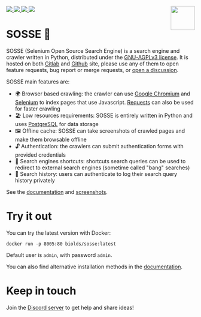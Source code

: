 <p>
  <img src="https://raw.githubusercontent.com/biolds/sosse/main/se/static/se/logo.svg" width="64" align="right">
  <a href="https://gitlab.com/biolds1/sosse/" alt="Gitlab code coverage">
    <img src="https://img.shields.io/gitlab/pipeline-coverage/biolds1/sosse?branch=main&style=flat-square">
  </a>
  <a href="https://gitlab.com/biolds1/sosse/-/pipelines" alt="Gitlab pipeline status">
    <img src="https://img.shields.io/gitlab/pipeline-status/biolds1/sosse?branch=main&style=flat-square">
  </a>
  <a href="https://sosse.readthedocs.io/en/stable/" alt="Documentation">
    <img src="https://img.shields.io/readthedocs/sosse?style=flat-square">
  </a>
  <a href="https://gitlab.com/biolds1/sosse/-/blob/main/LICENSE" alt="License">
    <img src="https://img.shields.io/gitlab/license/biolds1/sosse?style=flat-square">
  </a>
</p>

SOSSE 🦦
=======

SOSSE (Selenium Open Source Search Engine) is a search engine and crawler written in Python, distributed under the [GNU-AGPLv3 license](https://www.gnu.org/licenses/agpl-3.0.en.html). It is hosted on both [Gitlab](https://gitlab.com/biolds1/sosse) and [Github](https://github.com/biolds/sosse) site, please use any of them to open feature requests, bug report or merge requests, or [open a discussion](https://github.com/biolds/sosse/discussions).

SOSSE main features are:
- 🌍 Browser based crawling: the crawler can use [Google Chromium](https://www.chromium.org/Home) and [Selenium](https://www.selenium.dev/) to index pages that use Javascript. [Requests](https://docs.python-requests.org/en/latest/index.html) can also be used for faster crawling
- 🏖 Low resources requirements: SOSSE is entirely written in Python and uses [PostgreSQL](https://www.postgresql.org/) for data storage
- 🖼 Offline cache: SOSSE can take screenshots of crawled pages and make them browsable offline
- 🔓 Authentication: the crawlers can submit authentication forms with provided credentials
- 🔗 Search engines shortcuts: shortcuts search queries can be used to redirect to external search engines (sometime called "bang" searches)
- 🔖 Search history: users can authenticate to log their search query history privately

See the [documentation](https://sosse.readthedocs.io/en/stable/) and [screenshots](https://sosse.readthedocs.io/en/stable/screenshots.html).

Try it out
==========

You can try the latest version with Docker:

```
docker run -p 8005:80 biolds/sosse:latest
```

Default user is ``admin``, with password ``admin``.

You can also find alternative installation methods in the [documentation](https://sosse.readthedocs.io/en/stable/install.html).

Keep in touch
=============

Join the [Discord server](https://discord.gg/Vt9cMf7BGK) to get help and share ideas!
